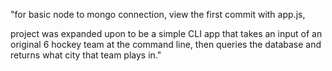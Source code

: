 "for basic node to mongo connection, view the first commit with app.js,

project was expanded upon to be a simple CLI app that takes an input of an original 6 hockey team at the command line, then queries the database and returns what city that team plays in." 
